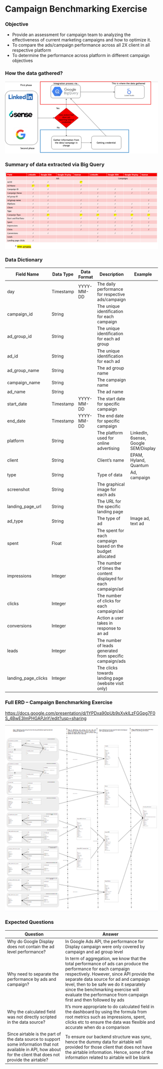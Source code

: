 # Campaign Benchmarking Exercise

### Objective

- Provide an assessment for campaign team to analyzing the effectiveness of current marketing campaigns and how to optimize it.
- To compare the ads/campaign performance across all 2X client in all respective platform
- To determine the performance across platform in different campaign objectives

### How the data gathered?

![Untitled](Campaign%20Benchmarking%20Exercise%203572e2f50465495ca5d034447fe3f470/Untitled.png)

### Summary of data extracted via Big Query

![Untitled](Campaign%20Benchmarking%20Exercise%203572e2f50465495ca5d034447fe3f470/Untitled%201.png)

### Data Dictionary

| Field Name | Data Type | Data Format | Description  | Example |
| --- | --- | --- | --- | --- |
| day | Timestamp | YYYY-MM-DD | The daily performance for respective ads/campaign |  |
| campaign_id | String |  | The unique identification for each campaign |  |
| ad_group_id | String |  | The unique identification for each ad group |  |
| ad_id | String |  | The unique identification for each ad |  |
| ad_group_name | String |  | The ad group name |  |
| campaign_name | String |  | The campaign name |  |
| ad_name | String |  | The ad name |  |
| start_date | Timestamp | YYYY-MM-DD | The start date for specific campaign |  |
| end_date | Timestamp | YYYY-MM-DD | The end date for specific campaign |  |
| platform | String |  | The platform used for online advertising | LinkedIn, 6sense, Google SEM/Display |
| client | String |  | Client’s name | EPAM, Hyland, Quantum |
| type | String |  | Type of data | Ad, campaign |
| screenshot | String |  | The graphical image for each ads |  |
| landing_page_url | String |  | The URL for the specific landing page |  |
| ad_type | String |  | The type of ad | Image ad, text ad |
| spent | Float |  | The spent for each campaign based on the budget allocated |  |
| impressions | Integer |  | The number of times the content displayed for each campaign/ad |  |
| clicks | Integer |  | The number of clicks for each campaign/ad |  |
| conversions | Integer |  | Action a user takes in response to an ad |  |
| leads | Integer |  | The number of leads generated from specific campaign/ads |  |
| landing_page_clicks | Integer |  | The clicks towards landing page (website visit only) |  |

### **Full ERD – Campaign Benchmarking Exercise**

https://docs.google.com/presentation/d/1YPDxa90pUb9sXvkILzFGGpg7F0S_4BwE3ImPHGAPJnY/edit?usp=sharing

![Untitled](Campaign%20Benchmarking%20Exercise%203572e2f50465495ca5d034447fe3f470/Untitled%202.png)

### Expected Questions

| Question | Answer |
| --- | --- |
| Why do Google Display does not contain the ad level performance? | In Google Ads API, the performance for Display campaign were only covered by campaign and ad group level |
| Why need to separate the performance by ads and campaign? | In term of aggregation, we know that the total performance of ads can produce the performance for each campaign respectively. However, since API provide the separate data source for ad and campaign level, then to be safe we do it separately since the benchmarking exercise will evaluate the performance from campaign first and then followed by ads |
| Why the calculated field was not directly scripted in the data source? | It’s more appropriate to do calculated field in the dashboard by using the formula from root metrics such as impressions, spent, clicks etc to ensure the data was flexible and accurate when do a comparison |
| Since airtable is the part of the data source to support some information that not available in API, how about for the client that does not provide the airtable? | To ensure our backend structure was sync, hence the dummy data for airtable will provided for those client that does not have the airtable information. </li> Hence, some of the information related to airtable will be blank |